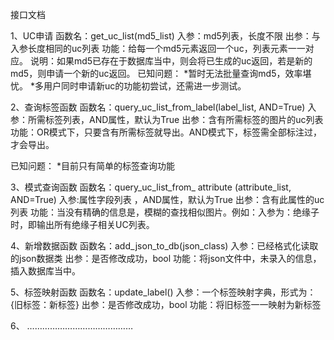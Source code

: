 接口文档

1、UC申请
函数名：get_uc_list(md5_list)
入参：md5列表，长度不限
出参：与入参长度相同的uc列表
功能：给每一个md5元素返回一个uc，列表元素一一对应。
说明：如果md5已存在于数据库当中，则会将已生成的uc返回，若是新的md5，则申请一个新的uc返回。
已知问题：
*暂时无法批量查询md5，效率堪忧。
*多用户同时申请新uc的功能初尝试，还需进一步测试。

2、查询标签函数
函数名：query_uc_list_from_label(label_list, AND=True)
入参：所需标签列表，AND属性，默认为True
出参：含有所需标签的图片的uc列表
功能：OR模式下，只要含有所需标签就导出。AND模式下，标签需全部标注过，才会导出。

已知问题：
*目前只有简单的标签查询功能

3、模式查询函数
函数名：query_uc_list_from_ attribute (attribute_list, AND=True) 
入参:属性字段列表 ，AND属性，默认为True
出参：含有此属性的uc列表
功能：当没有精确的信息是，模糊的查找相似图片。例如：入参为：绝缘子时，即输出所有绝缘子相关UC列表。

4、新增数据函数
函数名：add_json_to_db(json_class)
入参：已经格式化读取的json数据类
出参：是否修改成功，bool
功能：将json文件中，未录入的信息，插入数据库当中。


5、标签映射函数
函数名：update_label()
入参：一个标签映射字典，形式为：{旧标签：新标签}
出参：是否修改成功，bool
功能：将旧标签一一映射为新标签


6、
……………………………………


